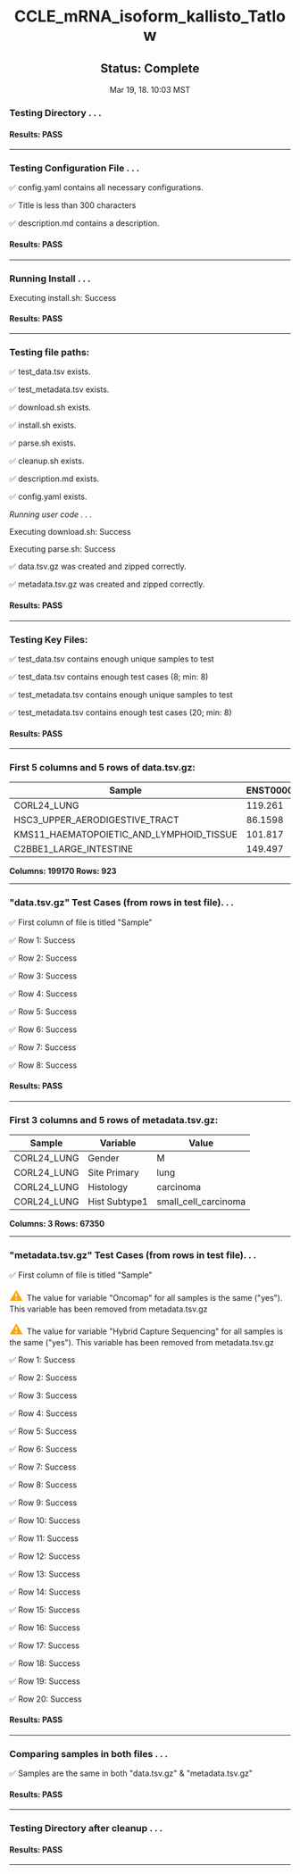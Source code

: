 <h1><center>CCLE_mRNA_isoform_kallisto_Tatlow</center></h1>
<h2><center> Status: Complete </center></h2>
<center>Mar 19, 18. 10:03 MST</center>


### Testing Directory . . .

#### Results: PASS
---
### Testing Configuration File . . .

&#9989;	config.yaml contains all necessary configurations.

&#9989;	Title is less than 300 characters

&#9989;	description.md contains a description.

#### Results: PASS
---
### Running Install . . .

Executing install.sh: Success

#### Results: PASS
---

### Testing file paths:

&#9989;	test_data.tsv exists.

&#9989;	test_metadata.tsv exists.

&#9989;	download.sh exists.

&#9989;	install.sh exists.

&#9989;	parse.sh exists.

&#9989;	cleanup.sh exists.

&#9989;	description.md exists.

&#9989;	config.yaml exists.

*Running user code . . .*

Executing download.sh: Success

Executing parse.sh: Success

&#9989;	data.tsv.gz was created and zipped correctly.

&#9989;	metadata.tsv.gz was created and zipped correctly.

#### Results: PASS
---
### Testing Key Files:

&#9989;	test_data.tsv contains enough unique samples to test

&#9989;	test_data.tsv contains enough test cases (8; min: 8)

&#9989;	test_metadata.tsv contains enough unique samples to test

&#9989;	test_metadata.tsv contains enough test cases (20; min: 8)

#### Results: PASS
---

### First 5 columns and 5 rows of data.tsv.gz:

|	Sample	|	ENST00000000233.9	|	ENST00000000412.7	|	ENST00000000442.10	|	ENST00000001008.5	|
|	---	|	---	|	---	|	---	|	---	|
|	CORL24_LUNG	|	119.261	|	53.0379	|	6.99391	|	77.702	|
|	HSC3_UPPER_AERODIGESTIVE_TRACT	|	86.1598	|	106.027	|	13.0669	|	67.9185	|
|	KMS11_HAEMATOPOIETIC_AND_LYMPHOID_TISSUE	|	101.817	|	79.8547	|	5.65856	|	116.169	|
|	C2BBE1_LARGE_INTESTINE	|	149.497	|	155.488	|	9.85457	|	110.965	|

**Columns: 199170 Rows: 923**

---
### "data.tsv.gz" Test Cases (from rows in test file). . .

&#9989;	First column of file is titled "Sample"

&#9989;	Row 1: Success

&#9989;	Row 2: Success

&#9989;	Row 3: Success

&#9989;	Row 4: Success

&#9989;	Row 5: Success

&#9989;	Row 6: Success

&#9989;	Row 7: Success

&#9989;	Row 8: Success

#### Results: PASS
---
### First 3 columns and 5 rows of metadata.tsv.gz:

|	Sample	|	Variable	|	Value	|
|	---	|	---	|	---	|
|	CORL24_LUNG	|	Gender	|	M	|
|	CORL24_LUNG	|	Site Primary	|	lung	|
|	CORL24_LUNG	|	Histology	|	carcinoma	|
|	CORL24_LUNG	|	Hist Subtype1	|	small_cell_carcinoma	|

**Columns: 3 Rows: 67350**

---
### "metadata.tsv.gz" Test Cases (from rows in test file). . .

&#9989;	First column of file is titled "Sample"

<p><font color="orange" size="+2">&#9888;	</font>The value for variable "Oncomap" for all samples is the same ("yes"). This variable has been removed from metadata.tsv.gz</p>

<p><font color="orange" size="+2">&#9888;	</font>The value for variable "Hybrid Capture Sequencing" for all samples is the same ("yes"). This variable has been removed from metadata.tsv.gz</p>

&#9989;	Row 1: Success

&#9989;	Row 2: Success

&#9989;	Row 3: Success

&#9989;	Row 4: Success

&#9989;	Row 5: Success

&#9989;	Row 6: Success

&#9989;	Row 7: Success

&#9989;	Row 8: Success

&#9989;	Row 9: Success

&#9989;	Row 10: Success

&#9989;	Row 11: Success

&#9989;	Row 12: Success

&#9989;	Row 13: Success

&#9989;	Row 14: Success

&#9989;	Row 15: Success

&#9989;	Row 16: Success

&#9989;	Row 17: Success

&#9989;	Row 18: Success

&#9989;	Row 19: Success

&#9989;	Row 20: Success

#### Results: PASS
---
### Comparing samples in both files . . .

&#9989;	Samples are the same in both "data.tsv.gz" & "metadata.tsv.gz"

#### Results: PASS

---
### Testing Directory after cleanup . . .

#### Results: PASS
---
